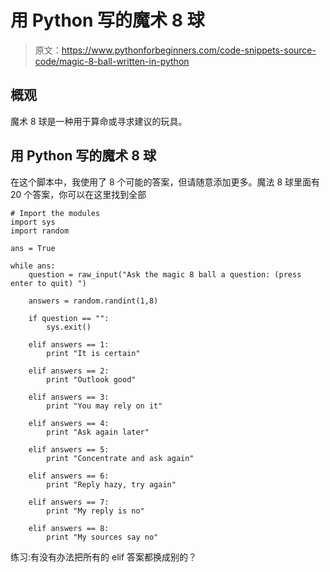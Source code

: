# 用 Python 写的魔术 8 球

> 原文：<https://www.pythonforbeginners.com/code-snippets-source-code/magic-8-ball-written-in-python>

## 概观

魔术 8 球是一种用于算命或寻求建议的玩具。

## 用 Python 写的魔术 8 球

在这个脚本中，我使用了 8 个可能的答案，但请随意添加更多。魔法 8 球里面有 20 个答案，你可以在这里找到全部

```
# Import the modules
import sys
import random

ans = True

while ans:
    question = raw_input("Ask the magic 8 ball a question: (press enter to quit) ")

    answers = random.randint(1,8)

    if question == "":
        sys.exit()

    elif answers == 1:
        print "It is certain"

    elif answers == 2:
        print "Outlook good"

    elif answers == 3:
        print "You may rely on it"

    elif answers == 4:
        print "Ask again later"

    elif answers == 5:
        print "Concentrate and ask again"

    elif answers == 6:
        print "Reply hazy, try again"

    elif answers == 7:
        print "My reply is no"

    elif answers == 8:
        print "My sources say no" 
```

练习:有没有办法把所有的 elif 答案都换成别的？